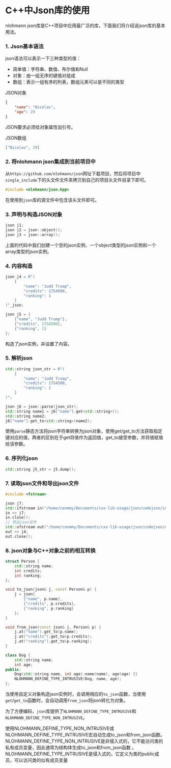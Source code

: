 # C++中Json库的使用

nlohmann json库是C++项目中应用最广泛的库，下面我们将介绍该json库的基本用法。

### 1. Json基本语法

json语法可以表示一下三种类型的值：

+ 简单值：字符串、数值、布尔值和Null
+ 对象：由一组无序的键值对组成
+ 数组：表示一组有序的列表，数组元素可以是不同的类型

JSON对象

```json
{
    "name": "Nicolas",
    "age": 29
}
```

JSON要求必须给对象属性加引号。

JSON数组

```json
["Nicolas", 29]
```

### 2. 将nlohmann json集成到当前项目中

从`https://github.com/nlohmann/json`网址下载项目，然后将项目中`single_include`下的头文件文件夹拷贝到自己的项目头文件目录下即可。

```c++
#include <nlohmann/json.hpp>
```

在使用到`json`库的源文件中包含该头文件即可。

### 3. 声明与构造JSON对象

```c++
json j1;
json j2 = json::object();
json j3 = json::array();
```

上面的代码中我们创建一个空的json实例、一个object类型的json实例和一个array类型的json实例。

### 4. 内容构造

```c++
json j4 = R"(
    {
        "name": "Judd Trump",
        "credits": 1754500,
        "ranking": 1
    }
)"_json;

json j5 = {
    {"name", "Judd Trump"},
    {"credits", 1754500},
    {"ranking", 1}
};
```

构造了json实例，并设置了内容。

### 5. 解析json

```c++
std::string json_str = R"(
    {
        "name": "Judd Trump",
        "credits": 1754500,
        "ranking": 1
    }       
)";

json j6 = json::parse(json_str);
std::string name1 = j6["name"].get<std::string>();
std::string name2;
j6["name"].get_to<std::string>(name2);
```

使用`parse`静态方法将json字符串转换为json对象，使用get/get_to方法获取指定键对应的值，两者的区别在于get将值作为返回值，get_to接受参数，并将值赋值给该参数。

### 6. 序列化json

```c++
std::string j5_str = j5.dump();
```

### 7. 读取json文件和导出json文件

```c++
#include <fstream>

json j7;
std::ifstream in("/home/cenmmy/Documents/cxx-lib-usage/json/codejson/input.json");
in >> j7;
in.close();
// 导出json文件
std::ofstream out("/home/cenmmy/Documents/cxx-lib-usage/json/codejson/output.json");
out << j4;
out.close();
```

### 8. json对象与C++对象之前的相互转换

```c++
struct Person {
    std::string name;
    int credits;
    int ranking;  
};

void to_json(json& j, const Person& p) {
    j = json{
        {"name", p.name},
        {"credits", p.credits},
        {"ranking", p.ranking}
    };
}

void from_json(const json& j, Person& p) {
    j.at("name").get_to(p.name);
    j.at("credits").get_to(p.credits);
    j.at("ranking").get_to(p.ranking);
}

class Dog {
    std::string name;
    int age;
public:
    Dog(std::string name, int age):name(name), age(age) {}
    NLOHMANN_DEFINE_TYPE_INTRUSIVE(Dog, name, age);
};
```

当使用自定义对象构造json实例时，会调用相应的`to_json`函数，当使用`get`/`get_to`函数时，会自动调用`from_json`将json转化为对象。

为了方便编码，`json`库提供了`NLOHMANN_DEFINE_TYPE_INTRUSIVE`和`NLOHMANN_DEFINE_TYPE_NON_INTRUSIVE`。

使用NLOHMANN_DEFINE_TYPE_NON_INTRUSIVE或NLOHMANN_DEFINE_TYPE_INTRUSIVE宏自动生成to_json和from_json函数。NLOHMANN_DEFINE_TYPE_NON_INTRUSIVE是非侵入式的，它不能访问类的私有成员变量，因此通常为结构体生成to_json和from_json函数
。NLOHMANN_DEFINE_TYPE_INTRUSIVE是侵入式的，它定义为类的public成员，可以访问类的似有成员变量
